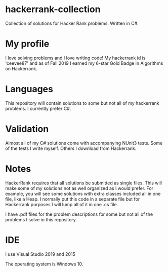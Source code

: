 # hackerrank-collection
Collection of solutions for Hacker Rank problems. Written in C#.

# My profile
I love solving problems and I love writing code! My hackerrank id is 'ceevee87' and as of Fall 2019 I earned my 6-star 
Gold Badge in Algorithms on Hackerrank.

# Languages
This repository will contain solutions to some but not all of my hackerrank problems. I currently prefer C#.

# Validation
Almost all of my C# solutions come with accompanying NUnit3 tests. Some of the tests I write myself. Others I download from Hackerrank. 

# Notes
HackerRank requires that all solutions be submitted as single files. This will make some of my solutions not as well organized as
I would prefer. For example, you will see some solutions with extra classes included all in one file, like a Heap. I normally put
this code in a separate file but for Hackerrank purposes I will lump all of it in one .cs file.

I have .pdf files for the problem descriptions for some but not all of the problems I solve in this repository.

# IDE
I use Visual Studio 2019 and 2015

The operating system is Windows 10.
